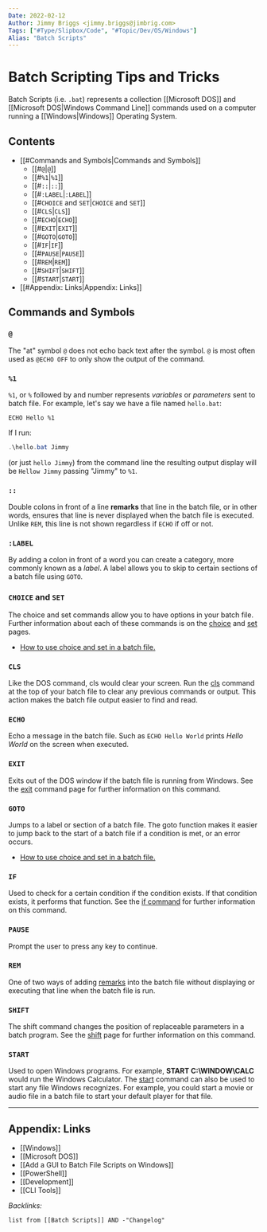 ```yaml
---
Date: 2022-02-12
Author: Jimmy Briggs <jimmy.briggs@jimbrig.com>
Tags: ["#Type/Slipbox/Code", "#Topic/Dev/OS/Windows"]
Alias: "Batch Scripts"
---
```


# Batch Scripting Tips and Tricks

Batch Scripts (i.e. `.bat`) represents a collection [[Microsoft DOS]] and [[Microsoft DOS|Windows Command Line]] commands used on a computer running a [[Windows|Windows]] Operating System.

## Contents

- [[#Commands and Symbols|Commands and Symbols]]
	- [[#`@`|`@`]]
	- [[#`%1`|`%1`]]
	- [[#`::`|`::`]]
	- [[#`:LABEL`|`:LABEL`]]
	- [[#`CHOICE` and `SET`|`CHOICE` and `SET`]]
	- [[#`CLS`|`CLS`]]
	- [[#`ECHO`|`ECHO`]]
	- [[#`EXIT`|`EXIT`]]
	- [[#`GOTO`|`GOTO`]]
	- [[#`IF`|`IF`]]
	- [[#`PAUSE`|`PAUSE`]]
	- [[#`REM`|`REM`]]
	- [[#`SHIFT`|`SHIFT`]]
	- [[#`START`|`START`]]
- [[#Appendix: Links|Appendix: Links]]


## Commands and Symbols

### `@`

The "at" symbol `@` does not echo back text after the symbol. `@` is most often used as `@ECHO OFF` to only show the output of the command.

### `%1`

`%1`, or `%` followed by and number represents *variables* or *parameters* sent to batch file. For example, let's say we have a file named `hello.bat`:

```batch
ECHO Hello %1
```

If I run:

```powershell
.\hello.bat Jimmy
```

(or just `hello Jimmy`) from the command line the resulting output display will be `Hellow Jimmy` passing "Jimmy" to `%1`.


### `::`

Double colons in front of a line **remarks** that line in the batch file, or in other words, ensures that line is never displayed when the batch file is executed. Unlike `REM`, this line is not shown regardless if `ECHO` if off or not.

### `:LABEL`

By adding a colon in front of a word you can create a category, more commonly known as a *label*. A label allows you to skip to certain sections of a batch file using `GOTO`.

### `CHOICE` and `SET`

The choice and set commands allow you to have options in your batch file. Further information about each of these commands is on the [choice](https://www.computerhope.com/choicehl.htm) and [set](https://www.computerhope.com/sethlp.htm) pages.

-   [How to use choice and set in a batch file.](https://www.computerhope.com/issues/ch001674.htm)

### `CLS`

Like the DOS command, cls would clear your screen. Run the [cls](https://www.computerhope.com/clshlp.htm) command at the top of your batch file to clear any previous commands or output. This action makes the batch file output easier to find and read.

### `ECHO`

Echo a message in the batch file. Such as `ECHO Hello World` prints _Hello World_ on the screen when executed.


### `EXIT`

Exits out of the DOS window if the batch file is running from Windows. See the [exit](https://www.computerhope.com/exithlp.htm) command page for further information on this command.

### `GOTO`

Jumps to a label or section of a batch file. The goto function makes it easier to jump back to the start of a batch file if a condition is met, or an error occurs.

-   [How to use choice and set in a batch file.](https://www.computerhope.com/issues/ch001674.htm)

### `IF`

Used to check for a certain condition if the condition exists. If that condition exists, it performs that function. See the [if command](https://www.computerhope.com/if.htm) for further information on this command.

### `PAUSE`

Prompt the user to press any key to continue.

### `REM`

One of two ways of adding [remarks](https://www.computerhope.com/jargon/r/rem.htm) into the batch file without displaying or executing that line when the batch file is run.

### `SHIFT`

The shift command changes the position of replaceable parameters in a batch program. See the [shift](https://www.computerhope.com/shift.htm) page for further information on this command.

### `START`

Used to open Windows programs. For example, **START C:\WINDOW\CALC** would run the Windows Calculator. The [start](https://www.computerhope.com/starthlp.htm) command can also be used to start any file Windows recognizes. For example, you could start a movie or audio file in a batch file to start your default player for that file.

*** 

## Appendix: Links

- [[Windows]]
- [[Microsoft DOS]]
- [[Add a GUI to Batch File Scripts on Windows]]
- [[PowerShell]]
- [[Development]]
- [[CLI Tools]]


*Backlinks:*

```dataview
list from [[Batch Scripts]] AND -"Changelog"
```